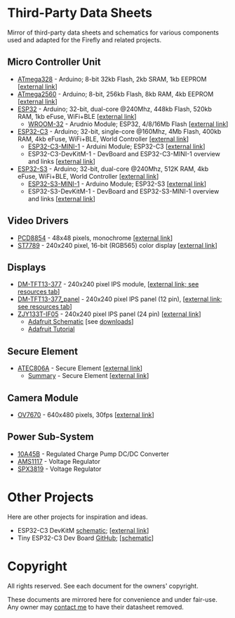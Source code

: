 Third-Party Data Sheets
=======================

Mirror of third-party data sheets and schematics for various components used and adapted for the Firefly and related projects.

Micro Controller Unit
---------------------

- [ATmega328](./atmega328.pdf) - Arduino; 8-bit 32kb Flash, 2kb SRAM, 1kb EEPROM [[external link](http://ww1.microchip.com/downloads/en/DeviceDoc/Atmel-7810-Automotive-Microcontrollers-ATmega328P_Datasheet.pdf)]
- [ATmega2560](./atmega2560.pdf) - Arduino; 8-bit, 256kb Flash, 8kb RAM, 4kb EEPROM [[external link](http://ww1.microchip.com/downloads/en/DeviceDoc/Atmel-2549-8-bit-AVR-Microcontroller-ATmega640-1280-1281-2560-2561_datasheet.pdf)]
- [ESP32](./esp32.pdf) - Arduino; 32-bit, dual-core @240Mhz, 448kb Flash, 520kb RAM, 1kb eFuse, WiFi+BLE [[external link](https://www.espressif.com/sites/default/files/documentation/esp32_datasheet_en.pdf)]
  - [WROOM-32](./esp32-wroom32.pdf) - Arudnio Module; ESP32, 4/8/16Mb Flash [[external link](https://www.espressif.com/sites/default/files/documentation/esp32-wroom-32_datasheet_en.pdf)]
- [ESP32-C3](./esp32-c3.pdf) - Arduino; 32-bit, single-core @160Mhz, 4Mb Flash, 400kb RAM, 4kb eFuse, WiFi+BLE, World Controller [[external link](https://www.espressif.com/sites/default/files/documentation/esp32-c3_datasheet_en.pdf)]
  - [ESP32-C3-MINI-1](./esp32-c3-mini-1.pdf) - Arduini Module; ESP32-C3 [[external link](https://www.espressif.com/sites/default/files/documentation/esp32-c3-mini-1_datasheet_en.pdf)]
  - ESP32-C3-DevKitM-1 - DevBoard and ESP32-C3-MINI-1 overview and links [[external link](https://docs.espressif.com/projects/esp-idf/en/latest/esp32c3/hw-reference/esp32c3/user-guide-devkitm-1.html)]
- [ESP32-S3](./esp32-s3.pdf) - Arduino; 32-bit, dual-core @240Mhz, 512K RAM, 4kb eFuse, WiFi+BLE, World Controller [[external link]()]
  - [ESP32-S3-MINI-1](./esp32-s3-mini-1.pdf) - Arduino Module; ESP32-S3 [[external link](https://www.espressif.com/sites/default/files/documentation/esp32-s3-mini-1_mini-1u_datasheet_en.pdf)]
  - ESP32-S3-DevKitM-1 - DevBoard and ESP32-S3-MINI-1 overview and links [[external link](https://docs.espressif.com/projects/esp-idf/en/latest/esp32s3/hw-reference/esp32s3/user-guide-devkitm-1.html)]

Video Drivers
-------------

- [PCD8854](./pcd8854.pdf) - 48x48 pixels, monochrome [[external link](https://www.sparkfun.com/datasheets/LCD/Monochrome/Nokia5110.pdf)]
- [ST7789](./st7789.pdf) - 240x240 pixel, 16-bit (RGB565) color display [[external link](https://www.newhavendisplay.com/appnotes/datasheets/LCDs/ST7789V.pdf)]

Displays
--------

- [DM-TFT13-377](./dm-tft13-377.pdf) - 240x240 pixel IPS module, [[external link; see resources tab](https://www.displaymodule.com/products/1-3-240-x-240-ips-tft-display-module-spi)]
- [DM-TFT13-377_panel](./dm-tft13-377panel.pdf) - 240x240 pixel IPS panel (12 pin), [[external link; see resources tab](https://www.displaymodule.com/products/1-3-240-x-240-ips-tft-display-module-spi)]
- [ZJY133T-IF05](./zjy133t-if05.pdf) - 240x240 pixel IPS panel (24 pin) [[external link](https://cdn-shop.adafruit.com/product-files/4520/4520_C13462__________.pdf)]
  - [Adafruit Schematic](./adafruit-tft13-breakout-schematic.png) [see [downloads](https://learn.adafruit.com/adafruit-1-3-and-1-54-240-x-240-wide-angle-tft-lcd-displays/downloads)]
  - [Adafruit  Tutorial](https://cdn-learn.adafruit.com/downloads/pdf/adafruit-1-3-and-1-54-240-x-240-wide-angle-tft-lcd-displays.pdf)

Secure Element
--------------

- [ATEC806A](./atec806a.pdf) - Secure Element [[external link](http://ww1.microchip.com/downloads/en/DeviceDoc/ATECC608A-TNGTLS-CryptoAuthentication-Data-Sheet-DS40002112B.pdf)]
  - [Summary](./atecc806a-summary.pdf) - Secure Element [[external link](http://ww1.microchip.com/downloads/en/DeviceDoc/40001977A.pdf)]

Camera Module
-------------

- [OV7670](./ov7670.pdf) - 640x480 pixels, 30fps [[external link](https://www.voti.nl/docs/OV7670.pdf)]

Power Sub-System
----------------

- [10A45B](./10a45b.pdf) - Regulated Charge Pump DC/DC Converter
- [AMS1117](./ams1117.pdf) - Voltage Regulator
- [SPX3819](./spx3819.pdf) - Voltage Regulator


Other Projects
==============

Here are other projects for inspiration and ideas.

- ESP32-C3 DevKitM [schematic](./esp32-c3-devkitm.pdf); [[external link](https://dl.espressif.com/dl/schematics/SCH_ESP32-C3-DEVKITM-1_V1_20200915A.pdf)]
- Tiny ESP32-C3 Dev Board [GitHub](https://github.com/01Space/ESP32-C3-0.42LCD); [[schematic](https://github.com/01Space/ESP32-C3-0.42LCD/blob/main/Schematic/ESP32-C3-0.42OED%20Schematic.pdf)]


Copyright
=========

All rights reserved. See each document for the owners' copyright.

These documents are mirrored here for convenience and under fair-use. Any
owner may [contact me](mailto:me@ricmoo.com) to have their datasheet removed.

